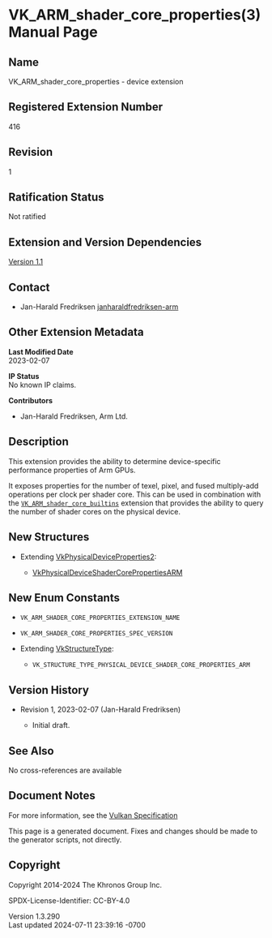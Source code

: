 # VK_ARM_shader_core_properties(3) Manual Page

## Name

VK_ARM_shader_core_properties - device extension



## <a href="#_registered_extension_number" class="anchor"></a>Registered Extension Number

416

## <a href="#_revision" class="anchor"></a>Revision

1

## <a href="#_ratification_status" class="anchor"></a>Ratification Status

Not ratified

## <a href="#_extension_and_version_dependencies" class="anchor"></a>Extension and Version Dependencies

[Version 1.1](#versions-1.1)  

## <a href="#_contact" class="anchor"></a>Contact

- Jan-Harald Fredriksen <a
  href="https://github.com/KhronosGroup/Vulkan-Docs/issues/new?body=%5BVK_ARM_shader_core_properties%5D%20@janharaldfredriksen-arm%0A*Here%20describe%20the%20issue%20or%20question%20you%20have%20about%20the%20VK_ARM_shader_core_properties%20extension*"
  target="_blank"
  rel="nofollow noopener"><em></em>janharaldfredriksen-arm</a>

## <a href="#_other_extension_metadata" class="anchor"></a>Other Extension Metadata

**Last Modified Date**  
2023-02-07

**IP Status**  
No known IP claims.

**Contributors**  
- Jan-Harald Fredriksen, Arm Ltd.

## <a href="#_description" class="anchor"></a>Description

This extension provides the ability to determine device-specific
performance properties of Arm GPUs.

It exposes properties for the number of texel, pixel, and fused
multiply-add operations per clock per shader core. This can be used in
combination with the
[`VK_ARM_shader_core_builtins`](VK_ARM_shader_core_builtins.html)
extension that provides the ability to query the number of shader cores
on the physical device.

## <a href="#_new_structures" class="anchor"></a>New Structures

- Extending
  [VkPhysicalDeviceProperties2](https://registry.khronos.org/vulkan/specs/1.3-extensions/man/html/VkPhysicalDeviceProperties2.html):

  - [VkPhysicalDeviceShaderCorePropertiesARM](https://registry.khronos.org/vulkan/specs/1.3-extensions/man/html/VkPhysicalDeviceShaderCorePropertiesARM.html)

## <a href="#_new_enum_constants" class="anchor"></a>New Enum Constants

- `VK_ARM_SHADER_CORE_PROPERTIES_EXTENSION_NAME`

- `VK_ARM_SHADER_CORE_PROPERTIES_SPEC_VERSION`

- Extending [VkStructureType](https://registry.khronos.org/vulkan/specs/1.3-extensions/man/html/VkStructureType.html):

  - `VK_STRUCTURE_TYPE_PHYSICAL_DEVICE_SHADER_CORE_PROPERTIES_ARM`

## <a href="#_version_history" class="anchor"></a>Version History

- Revision 1, 2023-02-07 (Jan-Harald Fredriksen)

  - Initial draft.

## <a href="#_see_also" class="anchor"></a>See Also

No cross-references are available

## <a href="#_document_notes" class="anchor"></a>Document Notes

For more information, see the <a
href="https://registry.khronos.org/vulkan/specs/1.3-extensions/html/vkspec.html#VK_ARM_shader_core_properties"
target="_blank" rel="noopener">Vulkan Specification</a>

This page is a generated document. Fixes and changes should be made to
the generator scripts, not directly.

## <a href="#_copyright" class="anchor"></a>Copyright

Copyright 2014-2024 The Khronos Group Inc.

SPDX-License-Identifier: CC-BY-4.0

Version 1.3.290  
Last updated 2024-07-11 23:39:16 -0700
